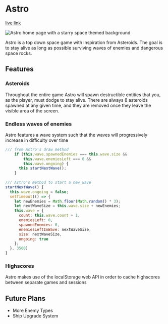 # Astro
[live link](https://samdubner.github.io/Astro/)

![Astro home page with a starry space themed background](https://i.imgur.com/645nphW.png)

Astro is a top down space game with inspiration from Asteroids. The goal is to stay alive as long as possible surviving waves of enemies and dangerous space rocks.

## Features

### Asteroids
Throughout the entire game Astro will spawn destructible entities that you, as the player, must dodge to stay alive. There are always 8 asteroids spawned at any given time, and they are removed once they leave the visible area of the screen.

### Endless waves of enemies
Astro features a wave system such that the waves will progressively increase in difficulty over time
```js
/// from Astro's draw method
    if (this.wave.spawnedEnemies === this.wave.size && 
        this.wave.enemiesLeft === 0 &&
        this.wave.ongoing) {
      this.startNextWave();
    }
  
/// Astro's method to start a new wave
startNextWave() {
  this.wave.ongoing = false;
  setTimeout(() => {
    let newEnemies = Math.floor(Math.random() * 3);
    let nextWaveSize = this.wave.size + newEnemies;
    this.wave = {
      count: this.wave.count + 1,
      enemiesLeft: 0,
      spawnedEnemies: 0,
      enemiesLeftInWave: nextWaveSize,
      size: nextWaveSize,
      ongoing: true
    };
  }, 3500)
}
```

### Highscores
Astro makes use of the localStorage web API in order to cache highscores between separate games and sessions

## Future Plans
* More Enemy Types
* Ship Upgrade System
